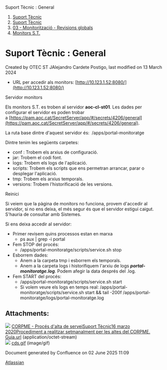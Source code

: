 Suport Tècnic : General  

1.  [Suport Tècnic](index.md)
2.  [Suport Tècnic](13893782.md)
3.  [03 - Monitorització - Revisions globals](26313327.md)
4.  [Monitors S.T.](Monitors-S.T._41522177.md)

Suport Tècnic : General
=======================

Created by OTEC ST JAlejandro Cardete Postigo, last modified on 13 March 2024

*   URL per accedir als monitors: [http://10.123.1.52:8080/](http://10.123.1.52:8080/)

  

Servidor monitors

Els monitors S.T. es troben al servidor **aoc-cl-st01**. Les dades per configurar el servidor es poden trobar a [https://pam.aoc.cat/SecretServer/app/#/secrets/4206/general](https://pam.aoc.cat/SecretServer/app/#/secrets/4206/general).

La ruta base dintre d'aquest servidor és:  /apps/portal-monitoratge

Dintre tenim les següents carpetes: 

*   conf : Trobem els arxius de configuració.
*   jar: Trobem el codi font.
*   logs: Trobem els logs de l'aplicació.
*   scripts: Trobem els scripts que ens permetran arrancar, parar o desplegar l'aplicació.
*   tmp: Trobem els arxius temporals.
*   versions: Trobem l'historificació de les versions.

  

Reinici

Si veiem que la pàgina de monitors no funciona, provem d'accedir al servidor, si no ens deixa, el més segur és que el servidor estigui caigut. S'hauria de consultar amb Sistemes.

Si ens deixa accedir al servidor:

*   Primer revisem quins processos estan en marxa
    *   ps aux | grep -i portal
*   Fem STOP del procés:
    *   /apps/portal-monitoratge/scripts/service.sh stop
*   Esborrem dades:
    *   Anem a la carpeta tmp i esborrem els temporals.
    *   Anem a la carpeta logs i historifiquem l'arxiu de logs _**portal-monitoratge.log**_. Podem afegir la data després del .log.
*   Fem START del procés:
    *   /apps/portal-monitoratge/scripts/service.sh start
    *   Si volem veure els logs en temps real: /apps/portal-monitoratge/scripts/service.sh start && tail -200f /apps/portal-monitoratge/logs/portal-monitoratge.log

  

Attachments:
------------

![](images/icons/bullet_blue.gif) [CORPME - Procés d'alta de serveiSuport Tècnic16 marzo 2020Procediment a realitzar setmanalment per les altes del CORPME. Guia.url](attachments/100009729/100009730.url) (application/octet-stream)  
![](images/icons/bullet_blue.gif) [cds.gif](attachments/100009729/100009731.gif) (image/gif)  

Document generated by Confluence on 02 June 2025 11:09

[Atlassian](http://www.atlassian.com/)
